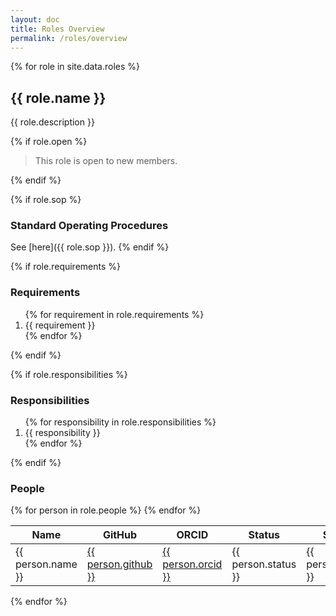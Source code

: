 ```yaml
---
layout: doc
title: Roles Overview
permalink: /roles/overview
---
```


{% for role in site.data.roles %}

## {{ role.name }}

{{ role.description }}

{% if role.open %}
<blockquote>This role is open to new members.</blockquote>
{% endif %}

{% if role.sop %}
### Standard Operating Procedures

See [here]({{ role.sop }}).
{% endif %}

{% if role.requirements %}

### Requirements

<ol>
{% for requirement in role.requirements %}
    <li>{{ requirement }}</li>
{% endfor %}
</ol>
{% endif %}

{% if role.responsibilities %}

### Responsibilities

<ol>
{% for responsibility in role.responsibilities %}
    <li>{{ responsibility }}</li>
{% endfor %}
</ol>
{% endif %}

### People

<table class="table">
<thead>
<tr>
<th>Name</th>
<th>GitHub</th>
<th>ORCID</th>
<th>Status</th>
<th>Start</th>
</tr>
</thead>
<tbody>
{% for person in role.people %}
<tr>
    <td>{{ person.name }}</td>
    <td><a href="https://github.com/{{ person.github }}">{{ person.github }}</a></td>
    <td><a href="https://orcid.org/{{ person.orcid }}">{{ person.orcid }}</a></td>
    <td>{{ person.status }}</td>
    <td>{{ person.start }}</td>
</tr>
{% endfor %}
</tbody>
</table>

{% endfor %}
